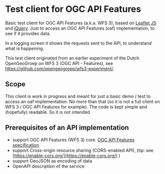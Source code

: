 # Test client for OGC API Features
Basic test client for OGC API Features (a.k.a. WFS 3), based on [Leaflet JS](https://leafletjs.com/) and [jQuery](https://jquery.com/). Just to access an OGC API Features (oaf) implementation, to see if it provides data.

In a logging screen it shows the requests sent to the API, to understand what is happening.

This test client originated from an earlier experiment of the Dutch OpenGeoGroep on WFS 3 (OGC API - Features), see https://github.com/opengeogroep/wfs3-experiment/.

## Scope
This client is work in progress and meant for just a basic demo / test to access an oaf implementation. No more than that (so it is not a full client on WFS 3 / OGC API Features for example). The code is kept simple and (hopefully) readable. So it is not intended

## Prerequisites of an API implementation
* support OGC API Features (WFS 3) core. [OGC API Features specification](https://github.com/opengeospatial/WFS_FES/)
* support Cross-origin resource sharing (CORS-enabled API), (tip: see [https://enable-cors.org/](https://enable-cors.org/) )
* support GeoJSON as encoding of data
* OpenAPI description of the service
